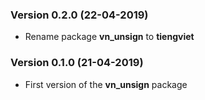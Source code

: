 ### Version 0.2.0 (22-04-2019)
- Rename package **vn_unsign** to **tiengviet**

### Version 0.1.0 (21-04-2019)
- First version of the **vn_unsign** package
